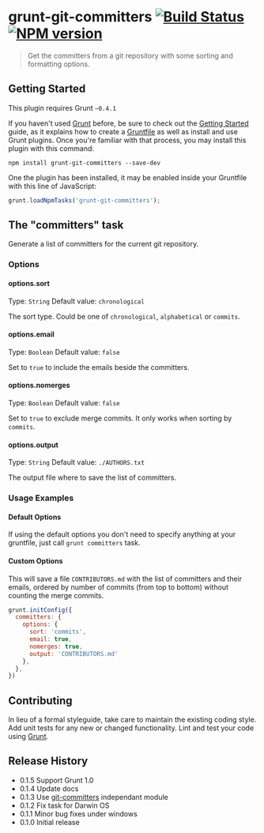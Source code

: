 # grunt-git-committers [![Build Status](https://travis-ci.org/dciccale/grunt-git-committers.png?branch=master)](https://travis-ci.org/dciccale/grunt-git-committers) [![NPM version](https://badge.fury.io/js/grunt-git-committers.png)](http://badge.fury.io/js/grunt-git-committers)

> Get the committers from a git repository with some sorting and formatting options.

## Getting Started
This plugin requires Grunt `~0.4.1`

If you haven't used [Grunt](http://gruntjs.com/) before, be sure to check out the [Getting Started](http://gruntjs.com/getting-started) guide, as it explains how to create a [Gruntfile](http://gruntjs.com/sample-gruntfile) as well as install and use Grunt plugins. Once you're familiar with that process, you may install this plugin with this command:

```shell
npm install grunt-git-committers --save-dev
```

One the plugin has been installed, it may be enabled inside your Gruntfile with this line of JavaScript:

```js
grunt.loadNpmTasks('grunt-git-committers');
```

## The "committers" task

Generate a list of committers for the current git repository.

### Options

#### options.sort
Type: `String`
Default value: `chronological`

The sort type. Could be one of `chronological`, `alphabetical` or `commits`.

#### options.email
Type: `Boolean`
Default value: `false`

Set to `true` to include the emails beside the committers.

#### options.nomerges
Type: `Boolean`
Default value: `false`

Set to `true` to exclude merge commits. It only works when sorting by `commits`.

#### options.output
Type: `String`
Default value: `./AUTHORS.txt`

The output file where to save the list of committers.

### Usage Examples

#### Default Options
If using the default options you don't need to specify anything at your gruntfile, just call `grunt committers` task.

#### Custom Options
This will save a file `CONTRIBUTORS.md` with the list of committers and their emails, ordered by number of commits
(from top to bottom) without counting the merge commits.

```js
grunt.initConfig({
  committers: {
    options: {
      sort: 'commits',
      email: true,
      nomerges: true,
      output: 'CONTRIBUTORS.md'
    },
  },
})
```

## Contributing
In lieu of a formal styleguide, take care to maintain the existing coding style. Add unit tests for any new or changed functionality. Lint and test your code using [Grunt](http://gruntjs.com/).

## Release History
- 0.1.5 Support Grunt 1.0
- 0.1.4 Update docs
- 0.1.3 Use [git-committers](https://github.com/dciccale/git-committers) independant module
- 0.1.2 Fix task for Darwin OS
- 0.1.1 Minor bug fixes under windows
- 0.1.0 Initial release
